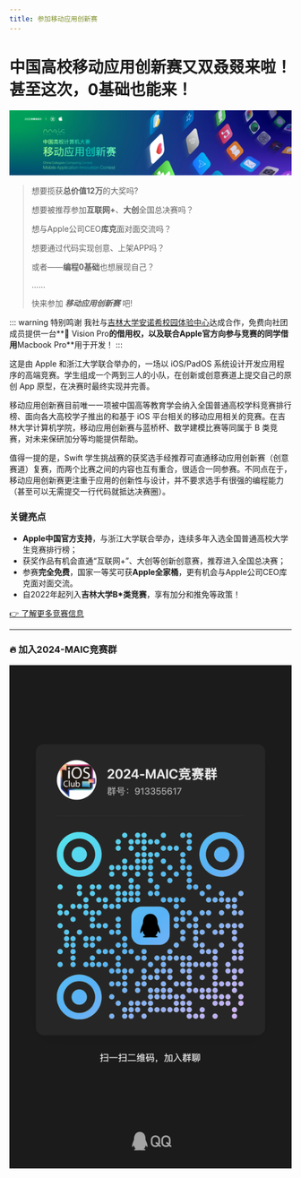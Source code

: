 ```yaml
---
title: 参加移动应用创新赛
---
```


# 中国高校移动应用创新赛又双叒叕来啦！甚至这次，0基础也能来！

![](./maic-hero.png)

> 想要揽获**总价值12万**的大奖吗?
>
> 想要被推荐参加**互联网+**、**大创**全国总决赛吗？
>
> 想与Apple公司CEO**库克**面对面交流吗？
>
> 想要通过代码实现创意、上架APP吗？
>
> 或者——**编程0基础**也想展现自己？
>
> ……
>
> 快来参加 **_移动应用创新赛_** 吧!

::: warning 特别鸣谢
我社与[吉林大学安诺希校园体验中心](https://www.apple.com.cn/education/how-to-buy/aacs.html#6a)达成合作，免费向社团成员提供一台** Vision Pro**的借用权，以及联合Apple官方向参与竞赛的同学借用**Macbook Pro**用于开发！
:::

这是由 Apple 和浙江大学联合举办的，一场以 iOS/PadOS 系统设计开发应用程序的高端竞赛。学生组成一个两到三人的小队，在创新或创意赛道上提交自己的原创 App 原型，在决赛时最终实现并完善。

移动应用创新赛目前唯一一项被中国高等教育学会纳入全国普通高校学科竞赛排行榜、面向各大高校学子推出的和基于 iOS 平台相关的移动应用相关的竞赛。在吉林大学计算机学院，移动应用创新赛与蓝桥杯、数学建模比赛等同属于 B 类竞赛，对未来保研加分等均能提供帮助。

值得一提的是，Swift 学生挑战赛的获奖选手经推荐可直通移动应用创新赛（创意赛道）复赛，而两个比赛之间的内容也互有重合，很适合一同参赛。不同点在于，移动应用创新赛更注重于应用的创新性与设计，并不要求选手有很强的编程能力（甚至可以无需提交一行代码就抵达决赛圈）。

### 关键亮点

- **Apple中国官方支持**，与浙江大学联合举办，连续多年入选全国普通高校大学生竞赛排行榜；
- 获奖作品有机会直通“互联网+”、大创等创新创意赛，推荐进入全国总决赛；
- 参赛**完全免费**，国家一等奖可获**Apple全家桶**，更有机会与Apple公司CEO库克面对面交流。
- 自2022年起列入**吉林大学B*类竞赛**，享有加分和推免等政策！

<el-button tag="div" type="primary" size="medium" round>
    <a href="/competitions/maic/">👉 了解更多竞赛信息</a>
</el-button>

---

### 🔥 加入2024-MAIC竞赛群

![点击图片可放大](./maic-qr.jpg)

<script setup>
import { ElButton } from 'element-plus'
</script>

<style scoped>
.el-button a {
    color: white;
    text-decoration: none;
}
.el-button {
    display: block;
    width: 12rem;
    margin: 0 auto;
}
</style>